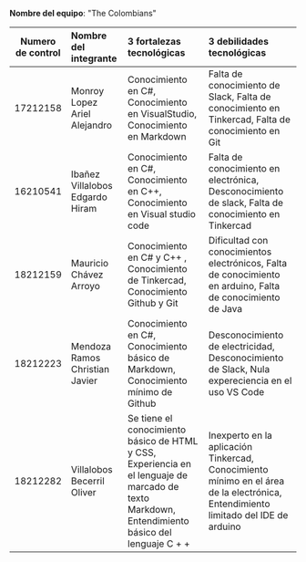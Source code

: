 **Nombre del equipo**: "The Colombians"

Numero de control | Nombre del integrante | 3 fortalezas tecnológicas | 3 debilidades tecnológicas
:-: | :-- | :-- |:--
17212158| Monroy Lopez Ariel Alejandro  | Conocimiento en C#, Conocimiento en VisualStudio, Conocimiento en Markdown  | Falta de conocimiento de Slack, Falta de conocimiento en Tinkercad, Falta de conocimiento en Git
16210541| Ibañez Villalobos Edgardo Hiram  | Conocimiento en C#, Conocimiento en C++,  Conocimiento  en Visual studio code| Falta de conocimiento en electrónica, Desconocimiento de slack, Falta de conocimiento en Tinkercad
18212159  | Mauricio Chávez Arroyo  | Conocimiento en C# y C++  , Conocimiento de Tinkercad, Conocimiento Github y Git| Dificultad con conocimientos electrónicos, Falta de conocimiento en arduino, Falta de conocimiento de Java
18212223  | Mendoza Ramos Christian Javier  | Conocimiento en C#, Conocimiento básico de Markdown, Conocimiento mínimo de Github| Desconocimiento de electricidad, Desconocimiento de Slack, Nula expereciencia en el uso VS Code
18212282  |  Villalobos Becerril Oliver  | Se tiene el conocimiento básico de HTML y CSS, Experiencia en el lenguaje de marcado de texto Markdown, Entendimiento básico del lenguaje C + +| Inexperto en la aplicación Tinkercad, Conocimiento mínimo en el área de la electrónica, Entendimiento limitado del IDE de arduino


